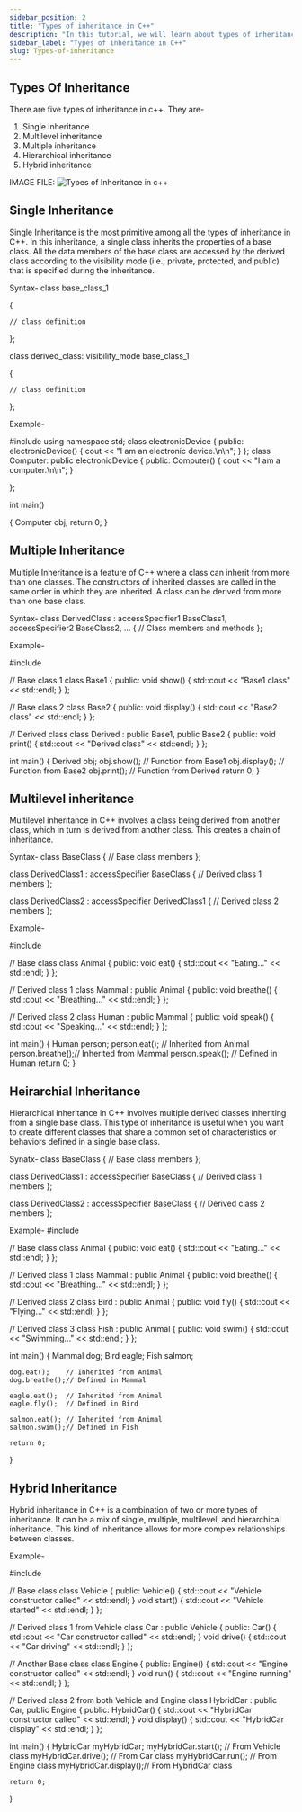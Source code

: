 ```yaml
---
sidebar_position: 2
title: "Types of inheritance in C++"
description: "In this tutorial, we will learn about types of inheritance in C++ programming with the help of examples."
sidebar_label: "Types of inheritance in C++"
slug: Types-of-inheritance
---
```


## Types Of Inheritance
There are five types of inheritance in c++. They are-
1) Single inheritance
2) Multilevel inheritance
3) Multiple inheritance
4) Hierarchical inheritance
5) Hybrid inheritance


IMAGE FILE:
![Types of Inheritance in c++](C:\Users\Shruti\OneDrive\Desktop\30-Days-Of-CPP\static\img\day-18\inheritance2.png)

## Single Inheritance
Single Inheritance is the most primitive among all the types of inheritance in C++. In this inheritance, a single class inherits the properties of a base class. All the data members of the base class are accessed by the derived class according to the visibility mode (i.e., private, protected, and public) that is specified during the inheritance.

Syntax-
class base_class_1

{

    // class definition

};

class derived_class: visibility_mode base_class_1

{

    // class definition

};

Example-

#include <iostream>
using namespace std;
class electronicDevice
{
public:
    electronicDevice()
    {
        cout << "I am an electronic device.\n\n";
    }
};
class Computer: public electronicDevice
{
public:
Computer()
{
cout << "I am a computer.\n\n";
}

};

int main()

{
Computer obj; 
return 0;
}

## Multiple Inheritance
Multiple Inheritance is a feature of C++ where a class can inherit from more than one classes.  The constructors of inherited classes are called in the same order in which they are inherited. A class can be derived from more than one base class.

Syntax-
class DerivedClass : accessSpecifier1 BaseClass1, accessSpecifier2 BaseClass2, ... {
    // Class members and methods
};

Example-

#include <iostream>

// Base class 1
class Base1 {
public:
    void show() {
        std::cout << "Base1 class" << std::endl;
    }
};

// Base class 2
class Base2 {
public:
    void display() {
        std::cout << "Base2 class" << std::endl;
    }
};

// Derived class
class Derived : public Base1, public Base2 {
public:
    void print() {
        std::cout << "Derived class" << std::endl;
    }
};

int main() {
    Derived obj;
    obj.show();     // Function from Base1
    obj.display();  // Function from Base2
    obj.print();    // Function from Derived
    return 0;
}

## Multilevel inheritance
Multilevel inheritance in C++ involves a class being derived from another class, which in turn is derived from another class. This creates a chain of inheritance.

Syntax-
class BaseClass {
    // Base class members
};

class DerivedClass1 : accessSpecifier BaseClass {
    // Derived class 1 members
};

class DerivedClass2 : accessSpecifier DerivedClass1 {
    // Derived class 2 members
};

Example-

#include <iostream>

// Base class
class Animal {
public:
    void eat() {
        std::cout << "Eating..." << std::endl;
    }
};

// Derived class 1
class Mammal : public Animal {
public:
    void breathe() {
        std::cout << "Breathing..." << std::endl;
    }
};

// Derived class 2
class Human : public Mammal {
public:
    void speak() {
        std::cout << "Speaking..." << std::endl;
    }
};

int main() {
    Human person;
    person.eat();    // Inherited from Animal
    person.breathe();// Inherited from Mammal
    person.speak();  // Defined in Human
    return 0;
}

## Heirarchial Inheritance
Hierarchical inheritance in C++ involves multiple derived classes inheriting from a single base class. This type of inheritance is useful when you want to create different classes that share a common set of characteristics or behaviors defined in a single base class.

Synatx-
class BaseClass {
    // Base class members
};

class DerivedClass1 : accessSpecifier BaseClass {
    // Derived class 1 members
};

class DerivedClass2 : accessSpecifier BaseClass {
    // Derived class 2 members
};

Example-
#include <iostream>

// Base class
class Animal {
public:
    void eat() {
        std::cout << "Eating..." << std::endl;
    }
};

// Derived class 1
class Mammal : public Animal {
public:
    void breathe() {
        std::cout << "Breathing..." << std::endl;
    }
};

// Derived class 2
class Bird : public Animal {
public:
    void fly() {
        std::cout << "Flying..." << std::endl;
    }
};

// Derived class 3
class Fish : public Animal {
public:
    void swim() {
        std::cout << "Swimming..." << std::endl;
    }
};

int main() {
    Mammal dog;
    Bird eagle;
    Fish salmon;

    dog.eat();    // Inherited from Animal
    dog.breathe();// Defined in Mammal

    eagle.eat();  // Inherited from Animal
    eagle.fly();  // Defined in Bird

    salmon.eat(); // Inherited from Animal
    salmon.swim();// Defined in Fish

    return 0;
}

## Hybrid Inheritance
Hybrid inheritance in C++ is a combination of two or more types of inheritance. It can be a mix of single, multiple, multilevel, and hierarchical inheritance. This kind of inheritance allows for more complex relationships between classes.

Example-

#include <iostream>

// Base class
class Vehicle {
public:
    Vehicle() {
        std::cout << "Vehicle constructor called" << std::endl;
    }
    void start() {
        std::cout << "Vehicle started" << std::endl;
    }
};

// Derived class 1 from Vehicle
class Car : public Vehicle {
public:
    Car() {
        std::cout << "Car constructor called" << std::endl;
    }
    void drive() {
        std::cout << "Car driving" << std::endl;
    }
};

// Another Base class
class Engine {
public:
    Engine() {
        std::cout << "Engine constructor called" << std::endl;
    }
    void run() {
        std::cout << "Engine running" << std::endl;
    }
};

// Derived class 2 from both Vehicle and Engine
class HybridCar : public Car, public Engine {
public:
    HybridCar() {
        std::cout << "HybridCar constructor called" << std::endl;
    }
    void display() {
        std::cout << "HybridCar display" << std::endl;
    }
};

int main() {
    HybridCar myHybridCar;
    myHybridCar.start();  // From Vehicle class
    myHybridCar.drive();  // From Car class
    myHybridCar.run();    // From Engine class
    myHybridCar.display();// From HybridCar class

    return 0;
}

